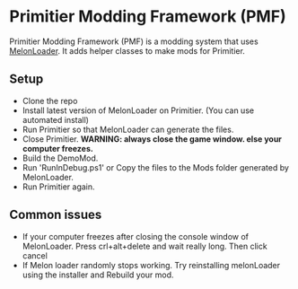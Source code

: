 # Primitier Modding Framework (PMF)

Primitier Modding Framework (PMF) is a modding system that uses [MelonLoader](https://github.com/LavaGang/MelonLoader).
It adds helper classes to make mods for Primitier.


## Setup

* Clone the repo
* Install latest version of MelonLoader on Primitier. (You can use automated install)
* Run Primitier so that MelonLoader can generate the files.
* Close Primitier. **WARNING: always close the game window. else your computer freezes.**
* Build the DemoMod.
* Run 'RunInDebug.ps1' or Copy the files to the Mods folder generated by MelonLoader.
* Run Primitier again.


## Common issues

* If your computer freezes after closing the console window of MelonLoader. Press crl+alt+delete and wait really long. Then click cancel
* If Melon loader randomly stops working. Try reinstalling melonLoader using the installer and Rebuild your mod.

